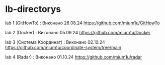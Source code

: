 # lb-directorys

lab 1 (GitHowTo) :
Виконано 28.08.24
https://github.com/mium1u/GitHowTo

lab 2 (Docker) :
Виконано 05.09.24
https://github.com/mium1u/Docker

lab 3 (Система Координат) :
Виконано 02.10.24
https://github.com/mium1u/coordinate-system/tree/main

lab 4 (Radar) :
Виконано 01.10.24
https://github.com/mium1u/radar

